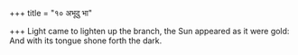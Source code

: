 +++
title = "१० अभूदु भा"

+++
Light came to lighten up the branch, the Sun appeared as it were gold:  
     And with its tongue shone forth the dark.
